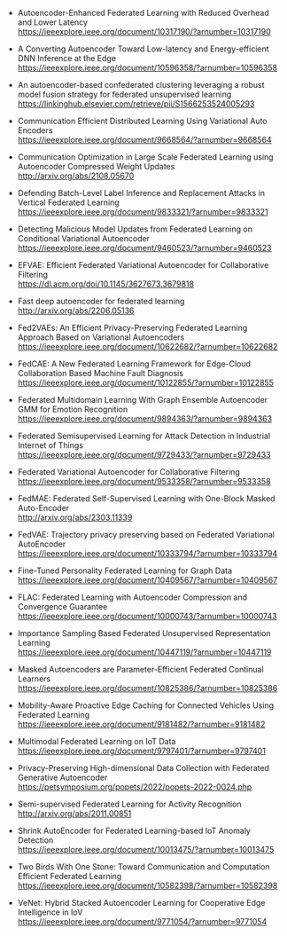 + Autoencoder-Enhanced Federated Learning with Reduced Overhead and Lower Latency  
https://ieeexplore.ieee.org/document/10317190/?arnumber=10317190  

+ A Converting Autoencoder Toward Low-latency and Energy-efficient DNN Inference at the Edge  
https://ieeexplore.ieee.org/document/10596358/?arnumber=10596358  

+ An autoencoder-based confederated clustering leveraging a robust model fusion strategy for federated unsupervised learning  
https://linkinghub.elsevier.com/retrieve/pii/S1566253524005293  

+ Communication Efficient Distributed Learning Using Variational Auto Encoders  
https://ieeexplore.ieee.org/document/9668564/?arnumber=9668564  

+ Communication Optimization in Large Scale Federated Learning using Autoencoder Compressed Weight Updates  
http://arxiv.org/abs/2108.05670  

+ Defending Batch-Level Label Inference and Replacement Attacks in Vertical Federated Learning  
https://ieeexplore.ieee.org/document/9833321/?arnumber=9833321  

+ Detecting Malicious Model Updates from Federated Learning on Conditional Variational Autoencoder  
https://ieeexplore.ieee.org/document/9460523/?arnumber=9460523  

+ EFVAE: Efficient Federated Variational Autoencoder for Collaborative Filtering  
https://dl.acm.org/doi/10.1145/3627673.3679818  

+ Fast deep autoencoder for federated learning  
http://arxiv.org/abs/2206.05136  

+ Fed2VAEs: An Efficient Privacy-Preserving Federated Learning Approach Based on Variational Autoencoders  
https://ieeexplore.ieee.org/document/10622682/?arnumber=10622682  

+ FedCAE: A New Federated Learning Framework for Edge-Cloud Collaboration Based Machine Fault Diagnosis  
https://ieeexplore.ieee.org/document/10122855/?arnumber=10122855  

+ Federated Multidomain Learning With Graph Ensemble Autoencoder GMM for Emotion Recognition  
https://ieeexplore.ieee.org/document/9894363/?arnumber=9894363  

+ Federated Semisupervised Learning for Attack Detection in Industrial Internet of Things  
https://ieeexplore.ieee.org/document/9729433/?arnumber=9729433  

+ Federated Variational Autoencoder for Collaborative Filtering  
https://ieeexplore.ieee.org/document/9533358/?arnumber=9533358  

+ FedMAE: Federated Self-Supervised Learning with One-Block Masked Auto-Encoder  
http://arxiv.org/abs/2303.11339  

+ FedVAE: Trajectory privacy preserving based on Federated Variational AutoEncoder  
https://ieeexplore.ieee.org/document/10333794/?arnumber=10333794  

+ Fine-Tuned Personality Federated Learning for Graph Data  
https://ieeexplore.ieee.org/document/10409567/?arnumber=10409567  

+ FLAC: Federated Learning with Autoencoder Compression and Convergence Guarantee  
https://ieeexplore.ieee.org/document/10000743/?arnumber=10000743  

+ Importance Sampling Based Federated Unsupervised Representation Learning  
https://ieeexplore.ieee.org/document/10447119/?arnumber=10447119  

+ Masked Autoencoders are Parameter-Efficient Federated Continual Learners  
https://ieeexplore.ieee.org/document/10825386/?arnumber=10825386  

+ Mobility-Aware Proactive Edge Caching for Connected Vehicles Using Federated Learning  
https://ieeexplore.ieee.org/document/9181482/?arnumber=9181482  

+ Multimodal Federated Learning on IoT Data  
https://ieeexplore.ieee.org/document/9797401/?arnumber=9797401  

+ Privacy-Preserving High-dimensional Data Collection with Federated Generative Autoencoder  
https://petsymposium.org/popets/2022/popets-2022-0024.php  

+ Semi-supervised Federated Learning for Activity Recognition  
http://arxiv.org/abs/2011.00851  

+ Shrink AutoEncoder for Federated Learning-based IoT Anomaly Detection  
https://ieeexplore.ieee.org/document/10013475/?arnumber=10013475  

+ Two Birds With One Stone: Toward Communication and Computation Efficient Federated Learning  
https://ieeexplore.ieee.org/document/10582398/?arnumber=10582398  

+ VeNet: Hybrid Stacked Autoencoder Learning for Cooperative Edge Intelligence in IoV  
https://ieeexplore.ieee.org/document/9771054/?arnumber=9771054  


